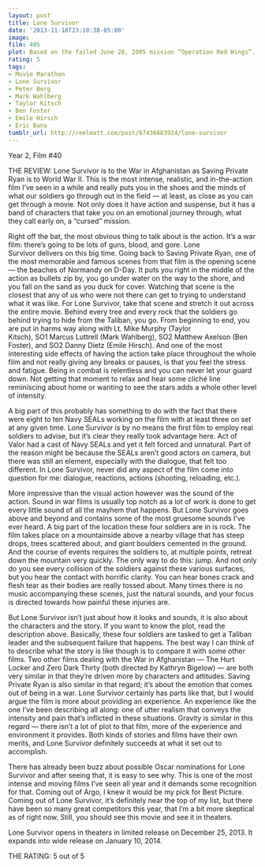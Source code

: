 ```yaml
---
layout: post
title: Lone Survivor
date: '2013-11-18T23:10:38-05:00'
image: 
film: 405
plot: Based on the failed June 28, 2005 mission “Operation Red Wings”. Four members of SEAL Team 10 were tasked with the mission to capture or kill notorious Taliban leader Ahmad Shahd. Marcus Luttrell was the only member of his team to survive.
rating: 5
tags:
- Movie Marathon
- Lone Survivor
- Peter Berg
- Mark Wahlberg
- Taylor Kitsch
- Ben Foster
- Emile Hirsch
- Eric Bana
tumblr_url: http://reelmatt.com/post/67436683924/lone-survivor
---
```


Year 2, Film #40

THE REVIEW: Lone Survivor is to the War in Afghanistan as Saving Private Ryan is to World War II. This is the most intense, realistic, and in-the-action film I’ve seen in a while and really puts you in the shoes and the minds of what our soldiers go through out in the field — at least, as close as you can get through a movie. Not only does it have action and suspense, but it has a band of characters that take you on an emotional journey through, what they call early on, a “cursed” mission.

Right off the bat, the most obvious thing to talk about is the action. It’s a war film: there’s going to be lots of guns, blood, and gore. Lone Survivor delivers on this big time. Going back to Saving Private Ryan, one of the most memorable and famous scenes from that film is the opening scene — the beaches of Normandy on D-Day. It puts you right in the middle of the action as bullets zip by, you go under water on the way to the shore, and you fall on the sand as you duck for cover. Watching that scene is the closest that any of us who were not there can get to trying to understand what it was like. For Lone Survivor, take that scene and stretch it out across the entire movie. Behind every tree and every rock that the soldiers go behind trying to hide from the Taliban, you go. From beginning to end, you are put in harms way along with Lt. Mike Murphy (Taylor Kitsch), SO1 Marcus Luttrell (Mark Wahlberg), SO2 Matthew Axelson (Ben Foster), and SO2 Danny Dietz (Emile Hirsch). And one of the most interesting side effects of having the action take place throughout the whole film and not really giving any breaks or pauses, is that you feel the stress and fatigue. Being in combat is relentless and you can never let your guard down. Not getting that moment to relax and hear some cliché line reminiscing about home or wanting to see the stars adds a whole other level of intensity.

A big part of this probably has something to do with the fact that there were eight to ten Navy SEALs working on the film with at least three on set at any given time. Lone Survivor is by no means the first film to employ real soldiers to advise, but it’s clear they really took advantage here. Act of Valor had a cast of Navy SEALs and yet it felt forced and unnatural. Part of the reason might be because the SEALs aren’t good actors on camera, but there was still an element, especially with the dialogue, that felt too different. In Lone Survivor, never did any aspect of the film come into question for me: dialogue, reactions, actions (shooting, reloading, etc.).

More impressive than the visual action however was the sound of the action. Sound in war films is usually top notch as a lot of work is done to get every little sound of all the mayhem that happens. But Lone Survivor goes above and beyond and contains some of the most gruesome sounds I’ve ever heard. A big part of the location these four soldiers are in is rock. The film takes place on a mountainside above a nearby village that has steep drops, trees scattered about, and giant boulders cemented in the ground. And the course of events requires the soldiers to, at multiple points, retreat down the mountain very quickly. The only way to do this: jump. And not only do you see every collision of the soldiers against these various surfaces, but you hear the contact with horrific clarity. You can hear bones crack and flesh tear as their bodies are really tossed about. Many times there is no music accompanying these scenes, just the natural sounds, and your focus is directed towards how painful these injuries are.

But Lone Survivor isn’t just about how it looks and sounds, it is also about the characters and the story. If you want to know the plot, read the description above. Basically, these four soldiers are tasked to get a Taliban leader and the subsequent failure that happens. The best way I can think of to describe what the story is like though is to compare it with some other films. Two other films dealing with the War in Afghanistan — The Hurt Locker and Zero Dark Thirty (both directed by Kathryn Bigelow) — are both very similar in that they’re driven more by characters and attitudes. Saving Private Ryan is also similar in that regard; it’s about the emotion that comes out of being in a war. Lone Survivor certainly has parts like that, but I would argue the film is more about providing an experience. An experience like the one I’ve been describing all along: one of utter realism that conveys the intensity and pain that’s inflicted in these situations. Gravity is similar in this regard — there isn’t a lot of plot to that film, more of the experience and environment it provides. Both kinds of stories and films have their own merits, and Lone Survivor definitely succeeds at what it set out to accomplish.

There has already been buzz about possible Oscar nominations for Lone Survivor and after seeing that, it is easy to see why. This is one of the most intense and moving films I’ve seen all year and it demands some recognition for that. Coming out of Argo, I knew it would be my pick for Best Picture. Coming out of Lone Survivor, it’s definitely near the top of my list, but there have been so many great competitors this year, that I’m a bit more skeptical as of right now. Still, you should see this movie and see it in theaters.

Lone Survivor opens in theaters in limited release on December 25, 2013. It expands into wide release on January 10, 2014.

THE RATING: 5 out of 5 
